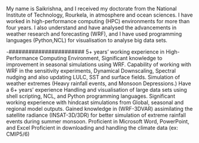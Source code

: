 My name is Saikrishna, and I received my doctorate from the National Institute of Technology, Rourkela, in atmosphere and ocean sciences. I have worked in high-performance computing (HPC) environments for more than four years. I also understand and have analysed the advancements in weather research and forecasting (WRF), and I have used programming languages (Python,NCL) for visualisation to analyse big data sets. 
  
  -#######################
5+ years’ working experience in High-Performance Computing Environment, Significant knowledge to improvement in seasonal simulations using WRF.
Capability of working with WRF in the sensitivity experiments, Dynamical Downscaling, Spectral nudging and also updating LULC, SST and surface fields.
Simulation of weather extremes (Heavy rainfall events, and Monsoon Depressions.)
Have a 6+ years’ experience Handling and visualisation of large data sets using shell scripting, NCL, and Python programming languages.
Significant working experience with hindcast simulations from Global, seasonal and regional model outputs. 
Gained knowledge in (WRF-3DVAR) assimilating the satellite radiance (INSAT-3D/3DR) for better simulation of extreme rainfall events during summer monsoon. 
Proficient in Microsoft Word, PowerPoint, and Excel Proficient in downloading and handling the climate data (ex: CMIP5/6)


